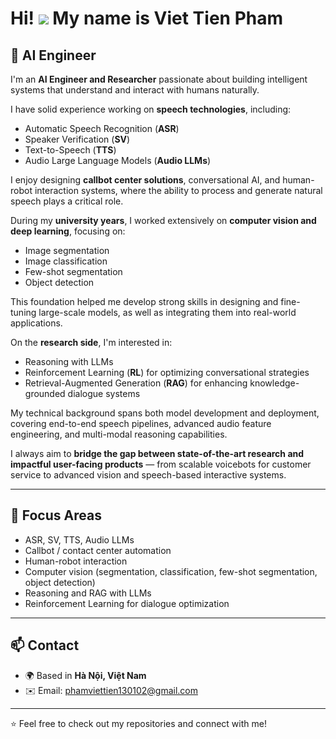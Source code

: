 # Hi! ![](https://user-images.githubusercontent.com/18350557/176309783-0785949b-9127-417c-8b55-ab5a4333674e.gif) My name is Viet Tien Pham

## 🚀 AI Engineer

I'm an **AI Engineer and Researcher** passionate about building intelligent systems that understand and interact with humans naturally.  

I have solid experience working on **speech technologies**, including:
- Automatic Speech Recognition (**ASR**)
- Speaker Verification (**SV**)
- Text-to-Speech (**TTS**)
- Audio Large Language Models (**Audio LLMs**)

I enjoy designing **callbot center solutions**, conversational AI, and human-robot interaction systems, where the ability to process and generate natural speech plays a critical role.

During my **university years**, I worked extensively on **computer vision and deep learning**, focusing on:
- Image segmentation
- Image classification
- Few-shot segmentation
- Object detection

This foundation helped me develop strong skills in designing and fine-tuning large-scale models, as well as integrating them into real-world applications.

On the **research side**, I'm interested in:
- Reasoning with LLMs
- Reinforcement Learning (**RL**) for optimizing conversational strategies
- Retrieval-Augmented Generation (**RAG**) for enhancing knowledge-grounded dialogue systems

My technical background spans both model development and deployment, covering end-to-end speech pipelines, advanced audio feature engineering, and multi-modal reasoning capabilities.

I always aim to **bridge the gap between state-of-the-art research and impactful user-facing products** — from scalable voicebots for customer service to advanced vision and speech-based interactive systems.

---

## 🎯 **Focus Areas**
- ASR, SV, TTS, Audio LLMs
- Callbot / contact center automation
- Human-robot interaction
- Computer vision (segmentation, classification, few-shot segmentation, object detection)
- Reasoning and RAG with LLMs
- Reinforcement Learning for dialogue optimization

---

## 📫 **Contact**
- 🌍 Based in **Hà Nội, Việt Nam**
- ✉️ Email: [phamviettien130102@gmail.com](mailto:phamviettien130102@gmail.com)

---

⭐ Feel free to check out my repositories and connect with me!
